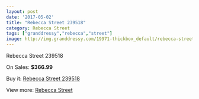 ```yaml
---
layout: post
date: '2017-05-02'
title: "Rebecca Street 239518"
category: Rebecca Street
tags: ["granddressy","rebecca","street"]
image: http://img.granddressy.com/19971-thickbox_default/rebecca-street-239518.jpg
---
```

Rebecca Street 239518

On Sales: **$366.99**
<a href="https://www.granddressy.com/en/rebecca-street/18952-rebecca-street-239518.html"><amp-img layout="responsive" width="600" height="600" src="//img.granddressy.com/19971-thickbox_default/rebecca-street-239518.jpg" alt="Rebecca Street 239518 0" /></a>

Buy it: [Rebecca Street 239518](https://www.granddressy.com/en/rebecca-street/18952-rebecca-street-239518.html "Rebecca Street 239518")

View more: [Rebecca Street](https://www.granddressy.com/en/419-rebecca-street "Rebecca Street")